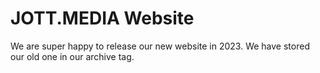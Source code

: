 # JOTT.MEDIA Website

We are super happy to release our new website in 2023. We have stored our old one in our archive tag.
